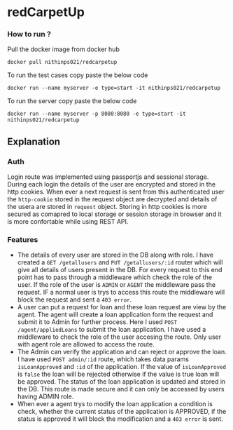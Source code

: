 # redCarpetUp
### How to run ?
Pull the docker image from docker hub
```
docker pull nithinps021/redcarpetup
```
To run the test cases copy paste the below code
```
docker run --name myserver -e type=start -it nithinps021/redcarpetup
```
To run the server copy paste the below code
```
docker run --name myserver -p 8080:8080 -e type=start -it nithinps021/redcarpetup
```
## Explanation
### Auth
Login route was implemented using passportjs and sessional storage. During each login the details of the user are encrypted and stored in the http cookies. When ever a next request is sent from this authenticated user the `http-cookie` stored in the request object are decrypted and details of the usera are stored in `request` object. Storing in http cookies is more secured as comapred to local storage or session storage in browser and it is more confortable while using REST API.

### Features
* The details of every user are stored in the DB along with role. I have created a `GET /getallusers` and `PUT /getallusers/:id` router which will give all details of users present in the DB. For every request to this end point has to pass through a middleware which check the role of the user. If the role of the user is `ADMIN` or `AGENT` the middleware pass the request. IF a normal user is trys to access this route the middleware will block the request and sent a `403 error`.
* A user can put a request for loan and these loan request are view by the agent. The agent will create a loan application form the request and submit it to Admin for further process. Here I used `POST /agent/appliedLoans` to submit the loan application. I have used a middleware to check the role of the user accesing the route. Only user with agent role are allowed to access the route.
*  The Admin can verify the application and can reject or approve the loan. I have used `POST admin/:id` route, which takes data params `isLoanApproved` and `:id` of the application. If the value of `isLoanApproved` is `false` the loan will be rejected otherwise if the value is true loan will be approved. The status of the loan application is updated and stored in the DB. This route is made secure and it can only be accessed by users having ADMIN role.
*  When ever a agent trys to modify the loan application a condition is check, whether the current status of the application is APPROVED, if the status is approved it will block the modification and a `403 error` is sent. 
